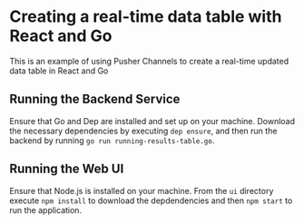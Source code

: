# Creating a real-time data table with React and Go

This is an example of using Pusher Channels to create a real-time updated data table in React and Go

## Running the Backend Service

Ensure that Go and Dep are installed and set up on your machine. Download the necessary dependencies by executing `dep ensure`, and then run the backend by running `go run running-results-table.go`.

## Running the Web UI

Ensure that Node.js is installed on your machine. From the `ui` directory execute `npm install` to download the depdendencies and then `npm start` to run the application.
